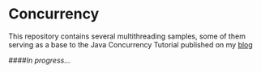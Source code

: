 Concurrency
===========

This repository contains several multithreading samples, some of them serving as a base to the Java Concurrency Tutorial published on my [blog]

[blog]:http://xpadro.blogspot.com


####*In progress...*
